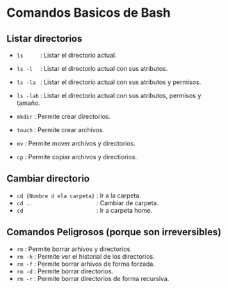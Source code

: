 # Comandos Basicos de Bash

## Listar directorios

- `ls     ` : Listar el directorio actual.
- `ls -l  ` : Listar el directorio actual con sus atributos.
- `ls -la ` : Listar el directorio actual con sus atributos y permisos.
- `ls -lah` : Listar el directorio actual con sus atributos, permisos y tamaño.

- `mkdir` : Permite crear directorios.
- `touch` : Permite crear archivos.

- `mv` : Permite mover archivos y directorios.
- `cp` : Permite copiar archivos y directiorios.

## Cambiar directorio

- `cd {Nombre d ela carpeta}` : Ir a la carpeta.
- `cd ..                    ` : Cambiar de carpeta.
- `cd                       ` : Ir a carpeta home.

## Comandos Peligrosos (porque son irreversibles)

- `rm` : Permite borrar arhivos y directorios.
- `rm -h` : Permite ver el historial de los directorios.
- `rm -f` : Permite borrar arhivos de forma forzada.
- `rm -d` : Permite borrar directorios.
- `rm -r` : Permite borrar directorios de forma recursiva.
